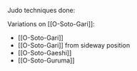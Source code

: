 Judo techniques done:

Variations on [[O-Soto-Gari]]:
* [[O-Soto-Gari]]
* [[O-Soto-Gari]] from sideway position
* [[O-Soto-Gaeshi]]
* [[O-Soto-Guruma]]